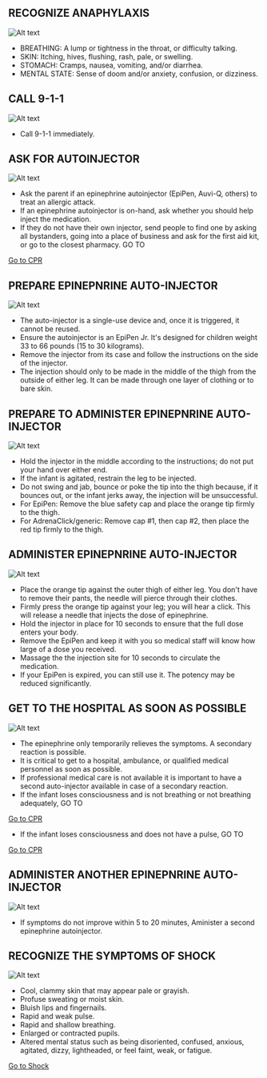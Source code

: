 ## RECOGNIZE ANAPHYLAXIS

![Alt text](/Images/ChildAllergicReaction/childAllergicReaction3.jpg)

- BREATHING: A lump or tightness in the throat, or difficulty talking.
- SKIN: Itching, hives, flushing, rash, pale, or swelling.
- STOMACH: Cramps, nausea, vomiting, and/or diarrhea.
- MENTAL STATE: Sense of doom and/or anxiety, confusion, or dizziness.

## CALL 9-1-1

![Alt text](/Images/AdultAllergicReaction/adultAllergicReaction7.jpg)

- Call 9-1-1 immediately.

## ASK FOR AUTOINJECTOR

![Alt text](/Images/AdultAllergicReaction/adultAllergicReaction11.jpg)

- Ask the parent if an epinephrine autoinjector (EpiPen, Auvi-Q, others) to treat an allergic attack.
- If an epinephrine autoinjector is on-hand, ask whether you should help inject the medication.
- If they do not have their own injector, send people to find one by asking all bystanders, going into a place of business and ask for the first aid kit, or go to the closest pharmacy. GO TO

[Go to CPR](/instructions/0/0/14)

## PREPARE EPINEPNRINE AUTO-INJECTOR

![Alt text](/Images/AdultAllergicReaction/adultAllergicReaction10.jpg)

- The auto-injector is a single-use device and, once it is triggered, it cannot be reused.
- Ensure the autoinjector is an EpiPen Jr. It's designed for children weight 33 to 66 pounds (15 to 30 kilograms).
- Remove the injector from its case and follow the instructions on the side of the injector.
- The injection should only to be made in the middle of the thigh from the outside of either leg. It can be made through one layer of clothing or to bare skin.

## PREPARE TO ADMINISTER EPINEPNRINE AUTO-INJECTOR

![Alt text](/Images/AdultAllergicReaction/adultAllergicReaction13.jpg)

- Hold the injector in the middle according to the instructions; do not put your hand over either end.
- If the infant is agitated, restrain the leg to be injected.
- Do not swing and jab, bounce or poke the tip into the thigh because, if it bounces out, or the infant jerks away, the injection will be unsuccessful.
- For EpiPen: Remove the blue safety cap and place the orange tip firmly to the thigh.
- For AdrenaClick/generic: Remove cap #1, then cap #2, then place the red tip firmly to the thigh.

## ADMINISTER EPINEPNRINE AUTO-INJECTOR

![Alt text](/Images/ChildAllergicReaction/childAllergicReaction7.jpg)

- Place the orange tip against the outer thigh of either leg. You don't have to remove their pants, the needle will pierce through their clothes.
- Firmly press the orange tip against your leg; you will hear a click. This will release a needle that injects the dose of epinephrine.
- Hold the injector in place for 10 seconds to ensure that the full dose enters your body.
- Remove the EpiPen and keep it with you so medical staff will know how large of a dose you received.
- Massage the the injection site for 10 seconds to circulate the medication.
- If your EpiPen is expired, you can still use it. The potency may be reduced significantly.

## GET TO THE HOSPITAL AS SOON AS POSSIBLE

![Alt text](/Images/AdultAllergicReaction/adultAllergicReaction12.jpg)

- The epinephrine only temporarily relieves the symptoms. A secondary reaction is possible.
- It is critical to get to a hospital, ambulance, or qualified medical personnel as soon as possible.
- If professional medical care is not available it is important to have a second auto-injector available in case of a secondary reaction.
- If the infant loses consciousness and is not breathing or not breathing adequately, GO TO

[Go to CPR](/instructions/0/0/15)

- If the infant loses consciousness and does not have a pulse, GO TO

[Go to CPR](/instructions/3/1/7)

## ADMINISTER ANOTHER EPINEPNRINE AUTO-INJECTOR

![Alt text](/Images/ChildAllergicReaction/childAllergicReaction7.jpg)

- If symptoms do not improve within 5 to 20 minutes, Aminister a second epinephrine autoinjector.

## RECOGNIZE THE SYMPTOMS OF SHOCK

![Alt text](public/Images/InfantShock/infantShock2.jpg)

- Cool, clammy skin that may appear pale or grayish.
- Profuse sweating or moist skin.
- Bluish lips and fingernails.
- Rapid and weak pulse.
- Rapid and shallow breathing.
- Enlarged or contracted pupils.
- Altered mental status such as being disoriented, confused, anxious, agitated, dizzy, lightheaded, or feel faint, weak, or fatigue.

[Go to Shock](/instructions/0/0/24)

